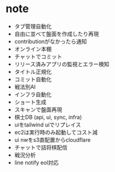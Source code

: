 # note
- タブ管理自動化
- 自由に並べて盤面を作成したり再現
- contributionがなかったら通知
- オンライン本棚
- チャットでコミット
- リリース済みアプリの監視とエラー検知
- タイトル正規化
- コミット自動化
- 戦法別AI
- インフラ自動化
- ショート生成
- スキャンで盤面再現
- 棋士DB (api, ui, sync, infra)
- uiをtailwind uiでリプレイス
- ec2は実行時のみ起動してコスト減
- ui nwをs3直配置からcloudflare
- チャットで詰将棋配信
- 戦況分析
- line notify eol対応
